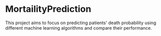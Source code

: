 # MortailityPrediction
This project aims to focus on predicting patients' death probability using different machine learning algorithms and compare their performance.

